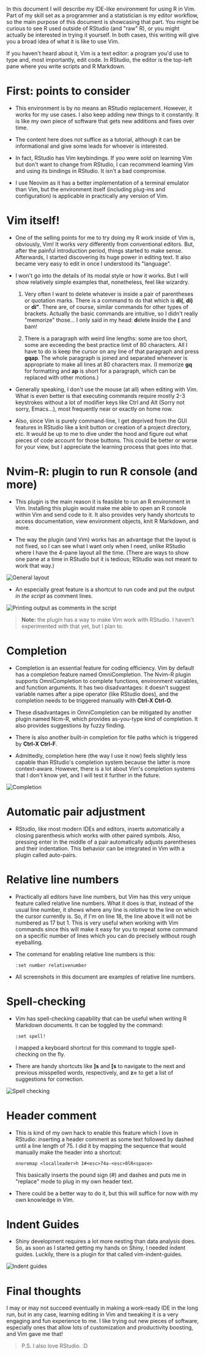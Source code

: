 In this document I will describe my IDE-like environment for using R in Vim. Part of my skill set as a programmer and a statistician is my editor workflow, so the main purpose of this document is showcasing that part. You might be curious to see R used outside of RStudio (and "raw" R), or you might actually be interested in trying it yourself. In both cases, this writing will give you a broad idea of what it is like to use Vim.

If you haven't heard about it, Vim is a text editor: a program you'd use to type and, most importantly, edit code. In RStudio, the editor is the top-left pane where you write scripts and R Markdown.

First: points to consider
=========================

-   This environment is by no means an RStudio replacement. However, it works for my use cases. I also keep adding new things to it constantly. It is like my own piece of software that gets new additions and fixes over time.

-   The content here does not suffice as a tutorial, although it can be informational and give some leads for whoever is interested.

-   In fact, RStudio has Vim keybindings. If you were sold on learning Vim but don't want to change from RStudio, I can recommend learning Vim and using its bindings in RStudio. It isn't a bad compromise.

-   I use Neovim as it has a better implementation of a terminal emulator than Vim, but the environment itself (including plug-ins and configuration) is applicable in practically any version of Vim.

Vim itself!
===========

-   One of the selling points for me to try doing my R work inside of Vim is, obviously, Vim! It works *very* differently from conventional editors. But, after the painful introduction period, things started to make sense. Afterwards, I started discovering its huge power in editing text. It also became very easy to edit in once I understood its "language".

-   I won't go into the details of its modal style or how it works. But I will show relatively simple examples that, nonetheless, feel like wizardry.

    1.  Very often I want to delete whatever is inside a pair of parentheses or quotation marks. There is a command to do that which is **di(**, **di)** or **di"**. There are, of course, similar commands for other types of brackets. Actually the basic commands are intuitive, so I didn't really "memorize" those... I only said in my head: **d**elete **i**nside the **(** and bam!

    2.  There is a paragraph with weird line lengths: some are too short, some are exceeding the best practice limit of 80 characters. All I have to do is keep the cursor on any line of that paragraph and press **gqap**. The whole paragraph is joined and separated whenever is appropriate to make all lines at 80 characters max. (I memorize **gq** for formatting and **ap** is short for a paragraph, which can be replaced with other motions.)

-   Generally speaking, I don't use the mouse (at all) when editing with Vim. What is even better is that executing commands require mostly 2-3 keystrokes without a lot of modifier keys like Ctrl and Alt (Sorry not sorry, Emacs...), most frequently near or exactly on home row.

-   Also, since Vim is purely command-line, I get deprived from the GUI features in RStudio like a knit button or creation of a project directory, etc. It would be up to me to dive under the hood and figure out what pieces of code account for those buttons. This could be better or worse for your view, but I appreciate the learning process that goes into that.

Nvim-R: plugin to run R console (and more)
==========================================

-   This plugin is the main reason it is feasible to run an R environment in Vim. Installing this plugin would make me able to open an R console within Vim and send code to it. It also provides very handy shortcuts to access documentation, view environment objects, knit R Markdown, and more.

-   The way the plugin (and Vim) works has an advantage that the layout is not fixed, so I can see what I want only when I need, unlike RStudio where I have the 4-pane layout all the time. (There are ways to show one pane at a time in RStudio but it is tedious; RStudio was not meant to work that way.)

![General layout](screens/layout.png)

-   An especially great feature is a shortcut to run code and put the output *in the script* as comment lines.

![Printing output as comments in the script](screens/out_comment.png)

> **Note:** the plugin has a way to make Vim work with RStudio. I haven't experimented with that yet, but I plan to.

Completion
==========

-   Completion is an essential feature for coding efficiency. Vim by default has a completion feature named OmniCompletion. The Nvim-R plugin supports OmniCompletion to complete functions, environment variables, and function arguments. It has two disadvantages: it doesn't suggest variable names after a pipe operator (like RStudio does), and the completion needs to be triggered manually with **Ctrl-X Ctrl-O**.

-   These disadvantages in OmniCompletion can be mitigated by another plugin named Ncm-R, which provides as-you-type kind of completion. It also provides suggestions by fuzzy finding.

-   There is also another built-in completion for file paths which is triggered by **Ctrl-X Ctrl-F**.

-   Admittedly, completion here (the way I use it now) feels slightly less capable than RStudio's completion system because the latter is more context-aware. However, there is a lot about Vim's completion systems that I don't know yet, and I will test it further in the future.

![Completion](screens/compl.png)

Automatic pair adjustment
=========================

-   RStudio, like most modern IDEs and editors, inserts automatically a closing parenthesis which works with other paired symbols. Also, pressing enter in the middle of a pair automatically adjusts parentheses and their indentation. This behavior can be integrated in Vim with a plugin called auto-pairs.

Relative line numbers
=====================

-   Practically all editors have line numbers, but Vim has this very unique feature called relative line numbers. What it does is that, instead of the usual line number, it shows where any line is *relative* to the line on which the cursor currently is. So, if I'm on line 18, the line above it will not be numbered as 17 but 1. This is very useful when working with Vim commands since this will make it easy for you to repeat some command on a specific number of lines which you can do precisely without rough eyeballing.

-   The command for enabling relative line numbers is this:

        :set number relativenumber

-   All screenshots in this document are examples of relative line numbers.

Spell-checking
==============

-   Vim has spell-checking capability that can be useful when writing R Markdown documents. It can be toggled by the command:

        :set spell!

    I mapped a keyboard shortcut for this command to toggle spell-checking on the fly.

-   There are handy shortcuts like **\]s** and **\[s** to navigate to the next and previous misspelled words, respectively, and **z=** to get a list of suggestions for correction.

![Spell checking](screens/spellcheck.png)

Header comment
==============

-   This is kind of my own hack to enable this feature which I love in RStudio: inserting a header comment as some text followed by dashed until a line length of 75. I did it by mapping the sequence that would manually make the header into a shortcut:

        nnoremap <localleader>h I#<esc>74a-<esc>0lR<space>

    This basically inserts the pound sign (\#) and dashes and puts me in "replace" mode to plug in my own header text.

-   There could be a better way to do it, but this will suffice for now with my own knowledge in Vim.

Indent Guides
=============

-   Shiny development requires a lot more nesting than data analysis does. So, as soon as I started getting my hands on Shiny, I needed indent guides. Luckily, there is a plugin for that called vim-indent-guides.

![Indent guides](screens/indent.png)

Final thoughts
==============

I may or may not succeed eventually in making a work-ready IDE in the long run, but in any case, learning editing in Vim and tweaking it is a very engaging and fun experience to me. I like trying out new pieces of software, especially ones that allow lots of customization and productivity boosting, and Vim gave me that!

> P.S. I also love RStudio. :D
